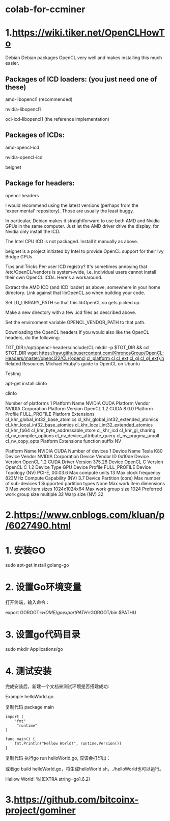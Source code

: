 # colab-for-ccminer
1.https://wiki.tiker.net/OpenCLHowTo
========================================
Debian
Debian packages OpenCL very well and makes installing this much easier.

Packages of ICD loaders: (you just need one of these)
-------------------------------------------------------

amd-libopencl1 (recommended)

nvidia-libopencl1

ocl-icd-libopencl1 (the reference implementation)

Packages of ICDs:
-------------------
amd-opencl-icd

nvidia-opencl-icd

beignet

Package for headers:
------------------------
opencl-headers

I would recommend using the latest versions (perhaps from the 'experimental' repository). Those are usually the least buggy.

In particular, Debian makes it straightforward to use both AMD and Nvidia GPUs in the same computer. Just let the AMD driver drive the display, for Nvidia only install the ICD.

The Intel CPU ICD is not packaged. Install it manually as above.

beignet is a project initiated by Intel to provide OpenCL support for their Ivy Bridge GPUs.

Tips and Tricks
Per-user ICD registry?
It's sometimes annoying that /etc/OpenCL/vendors is system-wide, i.e. individual users cannot install their own OpenCL ICDs. Here's a workaround.

Extract the AMD ICD (and ICD loader) as above, somewhere in your home directory.
Link against that libOpenCL.so when building your code.

Set LD_LIBRARY_PATH so that this libOpenCL.so gets picked up.

Make a new directory with a few .icd files as described above.

Set the environment variable OPENCL_VENDOR_PATH to that path.


Downloading the OpenCL headers
If you would also like the OpenCL headers, do the following:


TGT_DIR=/opt/opencl-headers/include/CL
mkdir -p $TGT_DIR && cd $TGT_DIR
wget https://raw.githubusercontent.com/KhronosGroup/OpenCL-Headers/master/opencl22/CL/{opencl,cl_platform,cl,cl_ext,cl_gl,cl_gl_ext}.h
Related Resources
Michael Hruby's guide to OpenCL on Ubuntu

Testing

apt-get install clinfo

clinfo

Number of platforms                               1
  Platform Name                                   NVIDIA CUDA
  Platform Vendor                                 NVIDIA Corporation
  Platform Version                                OpenCL 1.2 CUDA 8.0.0
  Platform Profile                                FULL_PROFILE
  Platform Extensions                             cl_khr_global_int32_base_atomics cl_khr_global_int32_extended_atomics cl_khr_local_int32_base_atomics cl_khr_local_int32_extended_atomics cl_khr_fp64 cl_khr_byte_addressable_store cl_khr_icd cl_khr_gl_sharing cl_nv_compiler_options cl_nv_device_attribute_query cl_nv_pragma_unroll cl_nv_copy_opts
  Platform Extensions function suffix             NV

  Platform Name                                   NVIDIA CUDA
Number of devices                                 1
  Device Name                                     Tesla K80
  Device Vendor                                   NVIDIA Corporation
  Device Vendor ID                                0x10de
  Device Version                                  OpenCL 1.2 CUDA
  Driver Version                                  375.26
  Device OpenCL C Version                         OpenCL C 1.2
  Device Type                                     GPU
  Device Profile                                  FULL_PROFILE
  Device Topology (NV)                            PCI-E, 00:03.6
  Max compute units                               13
  Max clock frequency                             823MHz
  Compute Capability (NV)                         3.7
  Device Partition                                (core)
    Max number of sub-devices                     1
    Supported partition types                     None
  Max work item dimensions                        3
  Max work item sizes                             1024x1024x64
  Max work group size                             1024
  Preferred work group size multiple              32
  Warp size (NV)                                  32
  
 2.https://www.cnblogs.com/kluan/p/6027490.html
 ================================================


# 1. 安装GO

sudo apt-get install golang-go
# 2. 设置Go环境变量

 打开终端，输入命令：

export GOROOT=$HOME/go
export PATH=$GOROOT/bin:$PATHU
# 3. 设置go代码目录

sudo mkdir Applications/go
# 4.  测试安装

完成安装后，新建一个文档来测试环境是否搭建成功:

Example helloWorld.go

复制代码
package main
 
    import (
        "fmt"
         "runtime"
    )

    func main() {
        fmt.Println("Hellow World!", runtime.Version())
    }    
复制代码
执行go run helloWorld.go, 应该会打印出：

或者go build helloWorld.go，将生成helloWorld.sh，./helloWorld也可以运行。

Hellow World! %!(EXTRA string=go1.6.2)


3.https://github.com/bitcoinx-project/gominer
================================================
